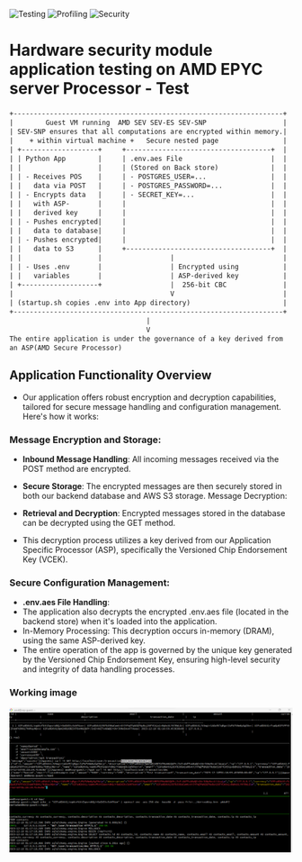 ![Testing](https://img.shields.io/badge/Testing-Workaround%20Done-green?logo=check-circle)
![Profiling](https://img.shields.io/badge/Profiling-Ongoing-yellow?logo=hourglass-half)
![Security](https://img.shields.io/badge/Security-In%20Progress-yellow?logo=shield-alt)


# Hardware security module  application testing on AMD EPYC server Processor - Test

```
+-------------------------------------------------------------------+  
|        Guest VM running  AMD SEV SEV-ES SEV-SNP                   |
| SEV-SNP ensures that all computations are encrypted within memory.|
|    + within virtual machine +   Secure nested page                |
| +-------------------+     +------------------------------------+  |   
| | Python App        |     | .env.aes File                      |  | 
| |                   |     | (Stored on Back store)             |  | 
| | - Receives POS    |     | - POSTGRES_USER=...                |  | 
| |   data via POST   |     | - POSTGRES_PASSWORD=...            |  |  
| | - Encrypts data   |     | - SECRET_KEY=...                   |  |   
| |   with ASP-       |     |                                    |  |  
| |   derived key     |     |                                    |  |  
| | - Pushes encrypted|     |                                    |  |  
| |   data to database|     |                                    |  |   
| | - Pushes encrypted|     |                                    |  | 
| |   data to S3      |     +------------------------------------+  |   
| |                   |                 |                           |   
| | - Uses .env       |                 | Encrypted using           |  
| |   variables       |                 | ASP-derived key           | 
| +-------------------+                 |  256-bit CBC              |  
|                                       V                           |  
| (startup.sh copies .env into App directory)                       | 
+-------------------------------------------------------------------+
                                  |
                                  V 
The entire application is under the governance of a key derived from an ASP(AMD Secure Processor)

```
## Application Functionality Overview
- Our application offers robust encryption and decryption capabilities, tailored for secure message handling and configuration management. Here's how it works:

### Message Encryption and Storage:

- **Inbound Message Handling**: All incoming messages received via the POST method are encrypted.
- **Secure Storage**: The encrypted messages are then securely stored in both our backend database and AWS S3 storage.
Message Decryption:

- **Retrieval and Decryption**: Encrypted messages stored in the database can be decrypted using the GET method.
- This decryption process utilizes a key derived from our Application Specific Processor (ASP), specifically the Versioned Chip Endorsement Key (VCEK).
### Secure Configuration Management:

- **.env.aes File Handling**: 
- The application also decrypts the encrypted .env.aes file (located in the backend store) when it's loaded into the application.
- In-Memory Processing: This decryption occurs in-memory (DRAM), using the same ASP-derived key.
- The entire operation of the app is governed by the unique key generated by the Versioned Chip Endorsement Key, ensuring high-level security and integrity of data handling processes.
### Working image
![Example Image](https://github.com/compute-labs/HSM-test/blob/a78d90fff4fad127f048661fe32c488f8be92f26/PoC.png)
